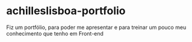 # achilleslisboa-portfolio
Fiz um portfólio, para poder me apresentar e para treinar um pouco meu conhecimento que tenho em Front-end
